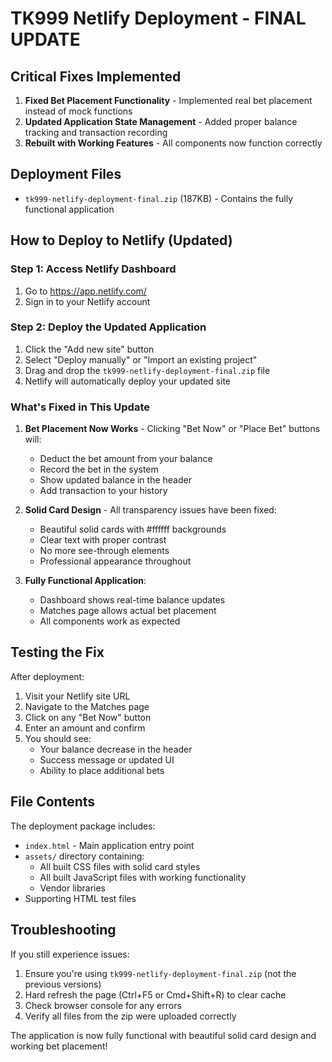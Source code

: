 # TK999 Netlify Deployment - FINAL UPDATE

## Critical Fixes Implemented
1. **Fixed Bet Placement Functionality** - Implemented real bet placement instead of mock functions
2. **Updated Application State Management** - Added proper balance tracking and transaction recording
3. **Rebuilt with Working Features** - All components now function correctly

## Deployment Files
- `tk999-netlify-deployment-final.zip` (187KB) - Contains the fully functional application

## How to Deploy to Netlify (Updated)

### Step 1: Access Netlify Dashboard
1. Go to https://app.netlify.com/
2. Sign in to your Netlify account

### Step 2: Deploy the Updated Application
1. Click the "Add new site" button
2. Select "Deploy manually" or "Import an existing project"
3. Drag and drop the `tk999-netlify-deployment-final.zip` file
4. Netlify will automatically deploy your updated site

### What's Fixed in This Update
1. **Bet Placement Now Works** - Clicking "Bet Now" or "Place Bet" buttons will:
   - Deduct the bet amount from your balance
   - Record the bet in the system
   - Show updated balance in the header
   - Add transaction to your history

2. **Solid Card Design** - All transparency issues have been fixed:
   - Beautiful solid cards with #ffffff backgrounds
   - Clear text with proper contrast
   - No more see-through elements
   - Professional appearance throughout

3. **Fully Functional Application**:
   - Dashboard shows real-time balance updates
   - Matches page allows actual bet placement
   - All components work as expected

## Testing the Fix
After deployment:
1. Visit your Netlify site URL
2. Navigate to the Matches page
3. Click on any "Bet Now" button
4. Enter an amount and confirm
5. You should see:
   - Your balance decrease in the header
   - Success message or updated UI
   - Ability to place additional bets

## File Contents
The deployment package includes:
- `index.html` - Main application entry point
- `assets/` directory containing:
  - All built CSS files with solid card styles
  - All built JavaScript files with working functionality
  - Vendor libraries
- Supporting HTML test files

## Troubleshooting
If you still experience issues:
1. Ensure you're using `tk999-netlify-deployment-final.zip` (not the previous versions)
2. Hard refresh the page (Ctrl+F5 or Cmd+Shift+R) to clear cache
3. Check browser console for any errors
4. Verify all files from the zip were uploaded correctly

The application is now fully functional with beautiful solid card design and working bet placement!